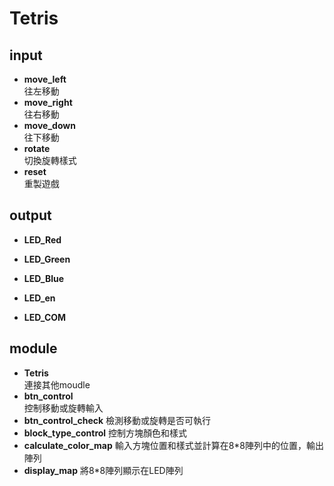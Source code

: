 # Tetris

## input
* __move_left__  
往左移動  
* __move_right__  
往右移動  
* __move_down__  
往下移動  
* __rotate__  
切換旋轉樣式  
* __reset__  
重製遊戲

## output 

* **LED_Red**
  
* **LED_Green**
  
* **LED_Blue**
  
*	**LED_en**
  
*	**LED_COM**

## module

* **Tetris**  
連接其他moudle
* **btn_control**  
控制移動或旋轉輸入
* **btn_control_check**
檢測移動或旋轉是否可執行
* **block_type_control**
控制方塊顏色和樣式
* **calculate_color_map**
輸入方塊位置和樣式並計算在8*8陣列中的位置，輸出陣列
* **display_map**
將8*8陣列顯示在LED陣列
